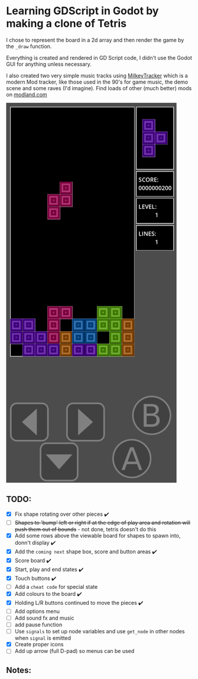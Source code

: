 # Learning GDScript in Godot by making a clone of Tetris

I chose to represent the board in a 2d array and then render the game by the `_draw` function.

Everything is created and rendered in GD Script code, I didn't use the Godot GUI for anything unless necessary. 

I also created two very simple music tracks using [MilkeyTracker](https://milkytracker.org/) which is a modern Mod tracker, like those used in the 90's for game music, the demo scene and some raves (I'd imagine). Find loads of other (much better) mods on [modland.com](https://modland.com/)


![screenshot](./screenshot.png)

## TODO:
- [x] Fix shape rotating over other pieces :heavy_check_mark:
- [ ] ~~Shapes to 'bump' left or right if at the edge of play area and rotation will push them out of bounds~~ - not done, tetris doesn't do this
- [x] Add some rows above the viewable board for  shapes to spawn into, donn't display :heavy_check_mark:
- [x] Add the `coming next` shape box, score and button areas :heavy_check_mark:
- [x] Score board :heavy_check_mark:
- [x] Start, play and end states :heavy_check_mark:
- [x] Touch buttons :heavy_check_mark:
- [ ] Add a `cheat code` for special state
- [x] Add colours to the board :heavy_check_mark:
- [x] Holding L/R buttons continued to move the pieces :heavy_check_mark:
- [ ] Add options menu
- [ ] Add sound fx and music
- [ ] add pause function
- [ ] Use `signals` to set up node variables and use `get_node` in other nodes when `signal` is emitted
- [x] Create proper icons
- [ ] Add up arrow (full D-pad) so menus can be used

## Notes:
